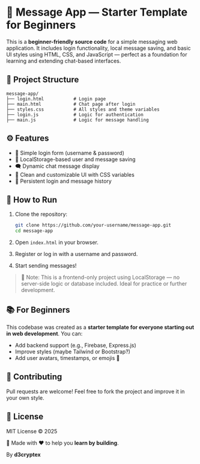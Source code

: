 # 💬 Message App — Starter Template for Beginners

This is a **beginner-friendly source code** for a simple messaging web application. It includes login functionality, local message saving, and basic UI styles using HTML, CSS, and JavaScript — perfect as a foundation for learning and extending chat-based interfaces.

## 📁 Project Structure

```
message-app/
├── login.html           # Login page
├── main.html            # Chat page after login
├── styles.css           # All styles and theme variables
├── login.js             # Logic for authentication
├── main.js              # Logic for message handling
```

## ⚙️ Features

- 🔐 Simple login form (username & password)
- 💾 LocalStorage-based user and message saving
- 🗨️ Dynamic chat message display
- 🎨 Clean and customizable UI with CSS variables
- 🔄 Persistent login and message history

## 🚀 How to Run

1. Clone the repository:
   ```bash
   git clone https://github.com/your-username/message-app.git
   cd message-app
   ```

2. Open `index.html` in your browser.

3. Register or log in with a username and password.

4. Start sending messages!

> 🧠 Note: This is a frontend-only project using LocalStorage — no server-side logic or database included. Ideal for practice or further development.

## 📚 For Beginners

This codebase was created as a **starter template for everyone starting out in web development**. You can:

- Add backend support (e.g., Firebase, Express.js)
- Improve styles (maybe Tailwind or Bootstrap?)
- Add user avatars, timestamps, or emojis 🎉

## 🤝 Contributing

Pull requests are welcome! Feel free to fork the project and improve it in your own style.

## 📜 License

MIT License © 2025


🧪 Made with ❤️ to help you **learn by building**.

By **d3cryptex**
